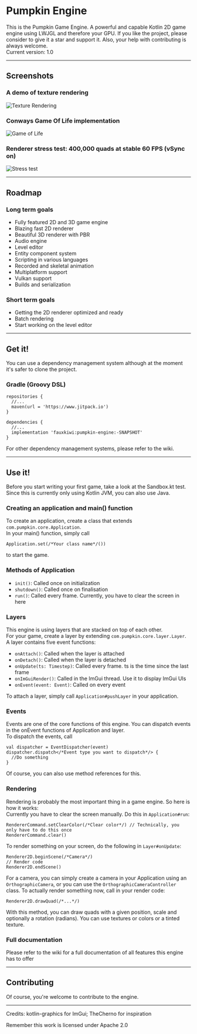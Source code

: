 # Pumpkin Engine
This is the Pumpkin Game Engine. A powerful and capable Kotlin 2D game engine using LWJGL and therefore your GPU. If you like the project, please consider to give it a star and support it. Also, your help with contributing is always welcome.<br>
Current version: 1.0
***
## Screenshots
### A demo of texture rendering
![Texture Rendering][textures]
### Conways Game Of Life implementation
![Game of Life][game_of_life]
### Renderer stress test: 400,000 quads at stable 60 FPS (vSync on)
![Stress test][stresstest]
***
## Roadmap
### Long term goals
- Fully featured 2D and 3D game engine
- Blazing fast 2D renderer
- Beautiful 3D renderer with PBR
- Audio engine
- Level editor
- Entity component system
- Scripting in various languages
- Recorded and skeletal animation
- Multiplatform support
- Vulkan support
- Builds and serialization
### Short term goals
- Getting the 2D renderer optimized and ready
- Batch rendering
- Start working on the level editor
***
## Get it!
You can use a dependency management system although at the moment it's safer to clone the project.
### Gradle (Groovy DSL)

    repositories {
      //...
      maven(url = 'https://www.jitpack.io')
    }
    
    dependencies {
      //...
      implementation 'fauxkiwi:pumpkin-engine:-SNAPSHOT'
    }
For other dependency management systems, please refer to the wiki.
***
## Use it!
Before you start writing your first game, take a look at the Sandbox.kt test. <br>
Since this is currently only using Kotlin JVM, you can also use Java.
### Creating an application and main() function
To create an application, create a class that extends `com.pumpkin.core.Application`. <br>
In your main() function, simply call

    Application.set(/*Your class name*/())
to start the game.
### Methods of Application
- `init()`: Called once on initialization
- `shutdown()`: Called once on finalisation
- `run()`: Called every frame. Currently, you have to clear the screen in here
### Layers
This engine is using layers that are stacked on top of each other. <br>
For your game, create a layer by extending `com.pumpkin.core.layer.Layer`. <br>
A layer contains five event functions:
- `onAttach()`: Called when the layer is attached
- `onDetach()`: Called when the layer is detached
- `onUpdate(ts: Timestep)`: Called every frame. ts is the time since the last frame
- `onImGuiRender()`: Called in the ImGui thread. Use it to display ImGui UIs
- `onEvent(event: Event)`: Called on every event

To attach a layer, simply call `Application#pushLayer` in your application.
### Events
Events are one of the core functions of this engine.
You can dispatch events in the onEvent functions of Application and layer. <br>
To dispatch the events, call

    val dispatcher = EventDispatcher(event)
    dispatcher.dispatch</*Event type you want to dispatch*/> {
      //Do something
    }
Of course, you can also use method references for this.
### Rendering
Rendering is probably the most important thing in a game engine. So here is how it works: <br>
Currently you have to clear the screen manually. Do this in `Application#run`:

    RendererCommand.setClearColor(/*Clear color*/) // Technically, you only have to do this once
    RendererCommand.clear()
To render something on your screen, do the following in `Layer#onUpdate`:

    Renderer2D.beginScene(/*Camera*/)
    // Render code
    Renderer2D.endScene()
For a camera, you can simply create a camera in your Application using an `OrthographicCamera`, or you can use the `OrthographicCameraController` class.
To actually render something now, call in your render code:

    Renderer2D.drawQuad(/*...*/)
With this method, you can draw quads with a given position, scale and optionally a rotation (radians). You can use textures or colors or a tinted texture.
### Full documentation
Please refer to the wiki for a full documentation of all features this engine has to offer
***
## Contributing
Of course, you're welcome to contribute to the engine.
***
Credits: kotlin-graphics for ImGui; TheCherno for inspiration

Remember this work is licensed under Apache 2.0

[view]: https://cdn.discordapp.com/attachments/581185346465824770/781936000196149258/unknown.png

[view2]: https://cdn.discordapp.com/attachments/581185346465824770/783257581169672202/unknown.png

[view3]: https://cdn.discordapp.com/attachments/581185346465824770/784755406945517568/unknown.png

[textures]: https://cdn.discordapp.com/attachments/581185346465824770/786656957170843688/unknown.png

[game_of_life]: https://cdn.discordapp.com/attachments/581185346465824770/786663113549414440/unknown.png

[stresstest]: https://cdn.discordapp.com/attachments/581185346465824770/786665995388452914/unknown.png